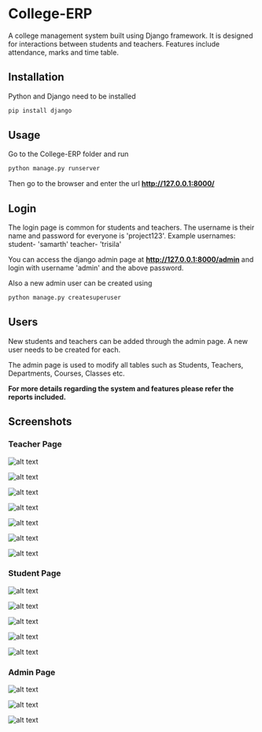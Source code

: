 # College-ERP
A college management system built using Django framework. It is designed for interactions between students and teachers. Features include attendance, marks and time table.

## Installation

Python and Django need to be installed

```bash
pip install django
```

## Usage

Go to the College-ERP folder and run

```bash
python manage.py runserver
```

Then go to the browser and enter the url **http://127.0.0.1:8000/**


## Login

The login page is common for students and teachers.
The username is their name and password for everyone is 'project123'.
Example usernames:
student- 'samarth'
teacher- 'trisila'

You can access the django admin page at **http://127.0.0.1:8000/admin** and login with username 'admin' and the above password.

Also a new admin user can be created using

```bash
python manage.py createsuperuser
```

## Users

New students and teachers can be added through the admin page. A new user needs to be created for each. 

The admin page is used to modify all tables such as Students, Teachers, Departments, Courses, Classes etc.

**For more details regarding the system and features please refer the reports included.**

## Screenshots

### Teacher Page

![alt text](https://i.imgur.com/q04kWIY.jpg)

![alt text](https://i.imgur.com/wRSLe5Z.jpg)

![alt text](https://i.imgur.com/qdClDNy.jpg)

![alt text](https://i.imgur.com/KZuvv44.jpg)

![alt text](https://i.imgur.com/ITiezAy.jpg)

![alt text](https://i.imgur.com/b1JMGsA.jpg)

![alt text](https://i.imgur.com/wOHABcJ.jpg)

### Student Page

![alt text](https://i.imgur.com/iq6mGZv.jpg)

![alt text](https://i.imgur.com/i2cG6wY.jpg)

![alt text](https://i.imgur.com/it7YBdh.jpg)

![alt text](https://i.imgur.com/IjV7B45.jpg)

![alt text](https://i.imgur.com/7HlyPdD.jpg)

### Admin Page

![alt text](https://i.imgur.com/D4yjzGh.jpg)

![alt text](https://i.imgur.com/y1MYco1.jpg)

![alt text](https://i.imgur.com/77IuKio.jpg)

